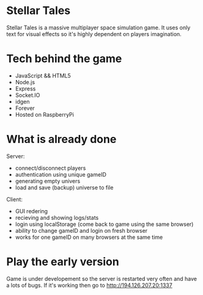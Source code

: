 Stellar Tales
=============
Stellar Tales is a massive multiplayer space simulation game. It uses only text for visual effects so it's highly dependent on players imagination.

Tech behind the game
====================
- JavaScript && HTML5
- Node.js
- Express
- Socket.IO
- idgen
- Forever
- Hosted on RaspberryPi

What is already done
====================
Server:
- connect/disconnect players
- authentication using unique gameID
- generating empty univers
- load and save (backup) universe to file

Client:
- GUI redering
- recieving and showing logs/stats
- login using localStorage (come back to game using the same browser)
- ability to change gameID and login on fresh browser
- works for one gameID on many browsers at the same time


Play the early version
======================
Game is under developement so the server is restarted very often and have a lots of bugs.
If it's working then go to http://194.126.207.20:1337
